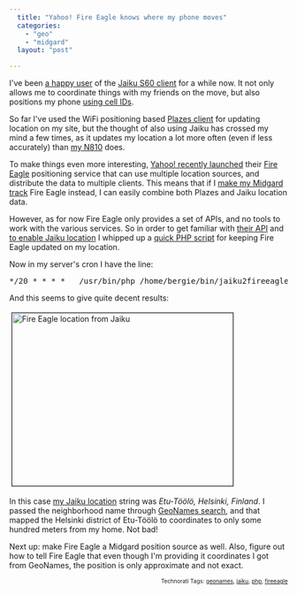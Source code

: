 ```yaml
---
  title: "Yahoo! Fire Eagle knows where my phone moves"
  categories: 
    - "geo"
    - "midgard"
  layout: "post"

---
```

<p>
I've been <a href="http://bergie.iki.fi/blog/jaiku-personal_presence_aggregator/">a happy user</a> of the <a href="http://jaiku.com/mobile">Jaiku S60 client</a> for a while now. It not only allows me to coordinate things with my friends on the move, but also positions my phone <a href="http://en.wikipedia.org/wiki/GSM_localization">using cell IDs</a>.
</p><p>
So far I've used the WiFi positioning based <a href="http://bergie.iki.fi/blog/plazes_on_the_n800/">Plazes client</a> for updating location on my site, but the thought of also using Jaiku has crossed my mind a few times, as it updates my location a lot more often (even if less accurately) than <a href="http://bergie.iki.fi/blog/appliances_are_starting_to_take_over/">my N810</a> does.
</p><p>
To make things even more interesting, <a href="http://www.readwriteweb.com/archives/location_aware_smart_rollout_f.php">Yahoo! recently launched</a> their <a href="https://fireeagle.yahoo.net/">Fire Eagle</a> positioning service that can use multiple location sources, and distribute the data to multiple clients. This means that if I <a href="http://bergie.iki.fi/blog/the-midgard-position/">make my Midgard track</a> Fire Eagle instead, I can easily combine both Plazes and Jaiku location data.
</p><p>
However, as for now Fire Eagle only provides a set of APIs, and no tools to work with the various services. So in order to get familiar with <a href="http://fireeagle.yahoo.net/developer">their API</a> and <a href="http://jaiku.com/channel/devku/presence/28244456">to enable Jaiku location</a> I whipped up a <a href="http://www.nehmer.net/~bergie/jaiku2fireeagle.phps">quick PHP script</a> for keeping Fire Eagle updated on my location.
</p><p>
Now in my server's cron I have the line:
</p><pre>
*/20 * * * *   /usr/bin/php /home/bergie/bin/jaiku2fireeagle.php bergie &lt;fire eagle access key&gt; &lt;fire eagle access secret&gt;
</pre><p>
And this seems to give quite decent results:
</p><p>
<a href="https://s3.eu-central-1.amazonaws.com/bergie-iki-fi/fire-eagle-from-jaiku.png"><img src="https://s3.eu-central-1.amazonaws.com/bergie-iki-fi/fire-eagle-from-jaiku-tm.jpg" height="313" width="400" border="1" hspace="4" vspace="4" alt="Fire Eagle location from Jaiku" title="Fire Eagle location from Jaiku" /></a>
</p><p>
In this case <a href="http://bergie.jaiku.com/">my Jaiku location</a> string was <em>Etu-Töölö, Helsinki, Finland</em>. I passed the neighborhood name through <a href="http://www.geonames.org/export/geonames-search.html">GeoNames search</a>, and that mapped the Helsinki district of Etu-Töölö to coordinates to only some hundred meters from my home. Not bad!
</p><p>
Next up: make Fire Eagle a Midgard position source as well. Also, figure out how to tell Fire Eagle that even though I'm providing it coordinates I got from GeoNames, the position is only approximate and not exact.
</p>
<p style="text-align:right;font-size:10px;">Technorati Tags: <a href="http://www.technorati.com/tag/geonames">geonames</a>, <a href="http://www.technorati.com/tag/jaiku">jaiku</a>, <a href="http://www.technorati.com/tag/php">php</a>, <a href="http://www.technorati.com/tag/fireeagle">fireeagle</a></p>
